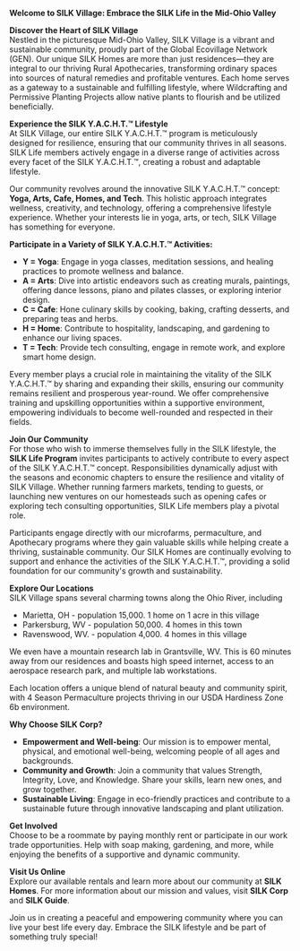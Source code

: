 **Welcome to SILK Village: Embrace the SILK Life in the Mid-Ohio Valley**
 
**Discover the Heart of SILK Village**  
Nestled in the picturesque Mid-Ohio Valley, SILK Village is a vibrant and sustainable community, proudly part of the Global Ecovillage Network (GEN). Our unique SILK Homes are more than just residences—they are integral to our thriving Rural Apothecaries, transforming ordinary spaces into sources of natural remedies and profitable ventures. Each home serves as a gateway to a sustainable and fulfilling lifestyle, where Wildcrafting and Permissive Planting Projects allow native plants to flourish and be utilized beneficially.  
 
**Experience the SILK Y.A.C.H.T.™ Lifestyle**  
At SILK Village, our entire SILK Y.A.C.H.T.™ program is meticulously designed for resilience, ensuring that our community thrives in all seasons. SILK Life members actively engage in a diverse range of activities across every facet of the SILK Y.A.C.H.T.™, creating a robust and adaptable lifestyle.  
 
Our community revolves around the innovative SILK Y.A.C.H.T.™ concept: **Yoga, Arts, Cafe, Homes, and Tech**. This holistic approach integrates wellness, creativity, and technology, offering a comprehensive lifestyle experience. Whether your interests lie in yoga, arts, or tech, SILK Village has something for everyone.  
 
**Participate in a Variety of SILK Y.A.C.H.T.™ Activities:**  
- **Y = Yoga**: Engage in yoga classes, meditation sessions, and healing practices to promote wellness and balance.  
- **A = Arts**: Dive into artistic endeavors such as creating murals, paintings, offering dance lessons, piano and pilates classes, or exploring interior design.  
- **C = Cafe**: Hone culinary skills by cooking, baking, crafting desserts, and preparing teas and herbs.  
- **H = Home**: Contribute to hospitality, landscaping, and gardening to enhance our living spaces.  
- **T = Tech**: Provide tech consulting, engage in remote work, and explore smart home design.  
 
Every member plays a crucial role in maintaining the vitality of the SILK Y.A.C.H.T.™ by sharing and expanding their skills, ensuring our community remains resilient and prosperous year-round. We offer comprehensive training and upskilling opportunities within a supportive environment, empowering individuals to become well-rounded and respected in their fields.  
 
**Join Our Community**  
For those who wish to immerse themselves fully in the SILK lifestyle, the **SILK Life Program** invites participants to actively contribute to every aspect of the SILK Y.A.C.H.T.™ concept. Responsibilities dynamically adjust with the seasons and economic chapters to ensure the resilience and vitality of SILK Village. Whether running farmers markets, tending to guests, or launching new ventures on our homesteads such as opening cafes or exploring tech consulting opportunities, SILK Life members play a pivotal role.  
 
Participants engage directly with our microfarms, permaculture, and Apothecary programs where they gain valuable skills while helping create a thriving, sustainable community. Our SILK Homes are continually evolving to support and enhance the activities of the SILK Y.A.C.H.T.™, providing a solid foundation for our community's growth and sustainability.  
 
**Explore Our Locations**  
SILK Village spans several charming towns along the Ohio River, including
- Marietta, OH - population 15,000. 1 home on 1 acre in this village
- Parkersburg, WV - population 50,000.  4 homes in this town
- Ravenswood, WV. - population 4,000.  4 homes in this village
 
We even have a mountain research lab in Grantsville, WV. This is 60 minutes away from our residences and boasts high speed internet, access to an aerospace research park, and multiple lab workstations.
 
Each location offers a unique blend of natural beauty and community spirit, with 4 Season Permaculture projects thriving in our USDA Hardiness Zone 6b environment.  
 
**Why Choose SILK Corp?**  
- **Empowerment and Well-being**: Our mission is to empower mental, physical, and emotional well-being, welcoming people of all ages and backgrounds.  
- **Community and Growth**: Join a community that values Strength, Integrity, Love, and Knowledge. Share your skills, learn new ones, and grow together.  
- **Sustainable Living**: Engage in eco-friendly practices and contribute to a sustainable future through innovative landscaping and plant utilization.  
 
**Get Involved**  
Choose to be a roommate by paying monthly rent or participate in our work trade opportunities. Help with soap making, gardening, and more, while enjoying the benefits of a supportive and dynamic community.  
 
**Visit Us Online**  
Explore our available rentals and learn more about our community at **SILK Homes**. For more information about our mission and values, visit **SILK Corp** and **SILK Guide**.  
 
Join us in creating a peaceful and empowering community where you can live your best life every day. Embrace the SILK lifestyle and be part of something truly special!
